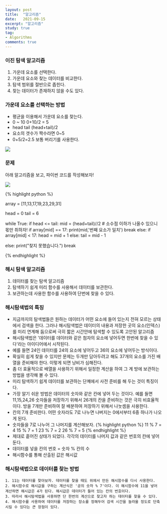 ```yaml
---
layout: post
title:  "알고리즘"
date:   2021-09-15
excerpt: "알고리즘"
study: true
tag:
- Algorithms 
comments: true
---
```





### 이진 탐색 알고리즘
   1. 가운데 요소를 선택한다.
   2. 가운데 요소와 찾는 데이터를 비교한다.
   3. 탐색 범위를 절반으로 좁힌다.
   4. 찾는 데이터가 존재하지 않을 수도 있다.

### 가운데 요소를 선택하는 방법

*  평균을 이용해서 가운데 요소를 찾는다.
* 0 ~ 10 0+10/2 = 5
* head tail (head+tail)/2
* 요소의 갯수가 짝수라면 0~5
* 0+5/2=2.5 보통 버리기를 사용한다.

<img src="https://bittestb0341.github.io/assets\img\1_20210915day04.png">


### 문제
아래 알고리즘을 보고, 파이썬 코드를 작성해보자!

<img src="https://bittestb0341.github.io/assets\img\2_20210915day04.png">

{% highlight python %}

array = [11,13,17,19,23,29,31]

head = 0
tail = 6

while True:
  if head <= tail:
    mid = (head+tail)//2  # 소수점 이하가 나올수 있으니 몫만 취하자! 
    if array[mid] == 17: 
      print(mid,'번째 요소가 일치')
      break
    else:
      if array[mid] < 17:
        head = mid + 1
      else:
        tail = mid - 1

  else:
    print("찾지 못했습니다.")
    break

{% endhighlight %}


### 해시 탐색 알고리즘
   1. 데이터를 찾는 탐색 알고리즘
   2. 탐색하기 쉽게 미리 함수를 사용해서 데이터를 보관한다.
   3. 보관하는데 사용한 함수를 사용하여 단번에 찾을 수 있다.

###  해시탐색법의 특징
   * 지금까지의 탐색법들은 원하는 데이터가 어떤 요소에 들어 있는지 전혀 모르는 상태에서 검색을 한다. 그러나 해시탐색법은 데이터의 내용과 저장한 곳의 요소(인덱스)를 미리 연계해 둠으로써 극히 짧은 시간안에 탐색할 수 있도록 고안된 알고리즘
   * 해시탐색법은 '데이터를 데이터와 같은 첨자의 요소에 넣어두면 한번에 찾을 수  있다'라는 아이디어에서 시작된다.
   * 예를 들면 24인 데이터를 24의 요소에 넣어두고 36의 요소에 넣어두는 방식이다.
   * 확실히 쉽게 찾을 수 있지만 문제는 두개만 담아두려고 해도 37개의 요소를 가진 배열을 준비해야 한다. 이렇게 되면 낭비가 심해진다.
   * 좀 더 효율적으로 배열을 사용하기 위해서 일정한 계산을 하여 그 계   방에 보관하는 방법을 생각해 볼 수 있다.
   * 미리 탐색하기 쉽게 데이터를 보관하는 단꼐에서 사전 준비를 해 두는 것이 특징이다.
   * 가장 알기 쉬운 방법은 데이터의 숫자와 같은 칸에 넣어 두는 것이다. 예를 들면 11,15,24,26 숫자들을 저장하기 위해서 26개의 칸을 준비하는 것은 극히 비효율적이다. 방을 7개만 준비하여 잘 배분하여 저장하기 위해서 나눗셈을 사용한다.
   * 칸의 7개 준비한다. 어떤 숫자라도 7로 나누면 나버지는 0에서부터 6중 하나가 나오게 된다.
   * 숫자들을 7로 나누어 그 나머지를 계산해보자.
   {% highlight python %}
    11 % 7 = 4
    15 % 7 = 1
    23 % 7 = 2
    26 % 7 = 5
    {% endhighlight %}
   * 제대로 흩어진 상태가 되었다. 각각의 데이터를 나머지 값과 같은 번호의 칸에 넣어둔다. 
   * 데이터를 넣을 칸의 번호 = 숫자 % 칸의 수
   * 해시함수를 통해 산출된 값은 해시값

###  해시탐색법으로 데이터를 찾는 방법
    1. 11는 데이터를 찾아보자. 데이터를 찾을 때도 위에서 만든 해시함수를 다시 사용한다.
    2. 해시함수로 해시값을 구하는 계산식은 '공의 숫자 % 7'이다. 이 해시함수에 11을 넣어 계산하면 해시값은 4가 된다. 해시값은 데이터가 들어 있는 칸의 번호이다.
    3. 따라서 해시탐색법을 사용하면 단 한번의 계산으로 찾고자 하는 데이터를 찾을 수 있다.
    4. 해시함수를 사용하여 데이터를 저장하는 장소를 정해두어 검색 시간을 놀라울 정도로 단축시킬 수 있다는 큰 장점이 있다.